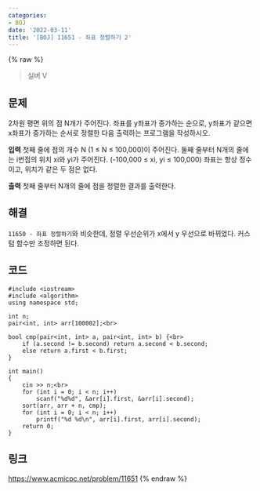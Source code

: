 ```yaml
---
categories:
- BOJ
date: '2022-03-11'
title: '[BOJ] 11651 - 좌표 정렬하기 2'
---
```


{% raw %}
> 실버 V<br>

## 문제
2차원 평면 위의 점 N개가 주어진다. 좌표를 y좌표가 증가하는 순으로, y좌표가 같으면 x좌표가 증가하는 순서로 정렬한 다음 출력하는 프로그램을 작성하시오.

**입력**
첫째 줄에 점의 개수 N (1 ≤ N ≤ 100,000)이 주어진다. 둘째 줄부터 N개의 줄에는 i번점의 위치 xi와 yi가 주어진다. (-100,000 ≤ xi, yi  ≤ 100,000) 좌표는 항상 정수이고, 위치가 같은 두 점은 없다.

**출력**
첫째 줄부터 N개의 줄에 점을 정렬한 결과를 출력한다.

##  해결
`11650 - 좌표 정렬하기`와 비슷한데, 정렬 우선순위가 x에서 y 우선으로 바뀌었다. 커스텀 함수만 조정하면 된다.

## 코드
```
#include <iostream>
#include <algorithm>
using namespace std;

int n;
pair<int, int> arr[100002];<br>

bool cmp(pair<int, int> a, pair<int, int> b) {<br>
	if (a.second != b.second) return a.second < b.second;
	else return a.first < b.first;
}

int main()
{
	cin >> n;<br>
	for (int i = 0; i < n; i++)
		scanf("%d%d", &arr[i].first, &arr[i].second);
	sort(arr, arr + n, cmp);
	for (int i = 0; i < n; i++)
		printf("%d %d\n", arr[i].first, arr[i].second);
	return 0;
}
```

## 링크
https://www.acmicpc.net/problem/11651
{% endraw %}